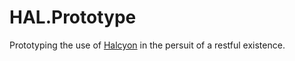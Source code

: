 # HAL.Prototype

Prototyping the use of [Halcyon](https://github.com/visualeyes/halcyon) in the persuit of a restful existence.
